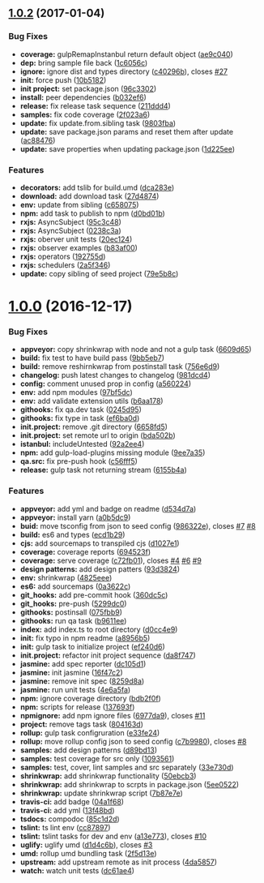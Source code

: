 <a name="1.0.2"></a>
## [1.0.2](https://github.com/UIUXEngineering/node-typescript-seed/compare/1.0.0...1.0.2) (2017-01-04)


### Bug Fixes

* **coverage:** gulpRemapInstanbul return default object ([ae9c040](https://github.com/UIUXEngineering/node-typescript-seed/commit/ae9c040))
* **dep:** bring sample file back ([1c6056c](https://github.com/UIUXEngineering/node-typescript-seed/commit/1c6056c))
* **ignore:** ignore dist and types directory ([c40296b](https://github.com/UIUXEngineering/node-typescript-seed/commit/c40296b)), closes [#27](https://github.com/UIUXEngineering/node-typescript-seed/issues/27)
* **init:** force push ([10b5182](https://github.com/UIUXEngineering/node-typescript-seed/commit/10b5182))
* **init project:** set package.json ([96c3302](https://github.com/UIUXEngineering/node-typescript-seed/commit/96c3302))
* **install:** peer dependencies ([b032ef6](https://github.com/UIUXEngineering/node-typescript-seed/commit/b032ef6))
* **release:** fix release task sequence ([211ddd4](https://github.com/UIUXEngineering/node-typescript-seed/commit/211ddd4))
* **samples:** fix code coverage ([2f023a6](https://github.com/UIUXEngineering/node-typescript-seed/commit/2f023a6))
* **update:** fix update.from.sibling task ([9803fba](https://github.com/UIUXEngineering/node-typescript-seed/commit/9803fba))
* **update:** save package.json params and reset them after update ([ac88476](https://github.com/UIUXEngineering/node-typescript-seed/commit/ac88476))
* **update:** save properties when updating package.json ([1d225ee](https://github.com/UIUXEngineering/node-typescript-seed/commit/1d225ee))


### Features

* **decorators:** add tslib for build.umd ([dca283e](https://github.com/UIUXEngineering/node-typescript-seed/commit/dca283e))
* **download:** add download task ([27d4874](https://github.com/UIUXEngineering/node-typescript-seed/commit/27d4874))
* **env:** update from sibling ([c658075](https://github.com/UIUXEngineering/node-typescript-seed/commit/c658075))
* **npm:** add task to publish to npm ([d0bd01b](https://github.com/UIUXEngineering/node-typescript-seed/commit/d0bd01b))
* **rxjs:** AsyncSubject ([95c3c48](https://github.com/UIUXEngineering/node-typescript-seed/commit/95c3c48))
* **rxjs:** AsyncSubject ([0238c3a](https://github.com/UIUXEngineering/node-typescript-seed/commit/0238c3a))
* **rxjs:** oberver unit tests ([20ec124](https://github.com/UIUXEngineering/node-typescript-seed/commit/20ec124))
* **rxjs:** observer examples ([b83af00](https://github.com/UIUXEngineering/node-typescript-seed/commit/b83af00))
* **rxjs:** operators ([192755d](https://github.com/UIUXEngineering/node-typescript-seed/commit/192755d))
* **rxjs:** schedulers ([2a5f346](https://github.com/UIUXEngineering/node-typescript-seed/commit/2a5f346))
* **update:** copy sibling of seed project ([79e5b8c](https://github.com/UIUXEngineering/node-typescript-seed/commit/79e5b8c))



<a name="1.0.0"></a>
# [1.0.0](https://github.com/UIUXEngineering/node-typescript-seed/compare/b6aa178...1.0.0) (2016-12-17)


### Bug Fixes

* **appveyor:** copy shrinkwrap with node and not a gulp task ([6609d65](https://github.com/UIUXEngineering/node-typescript-seed/commit/6609d65))
* **build:** fix test to have build pass ([9bb5eb7](https://github.com/UIUXEngineering/node-typescript-seed/commit/9bb5eb7))
* **build:** remove reshirnkwrap from postinstall task ([756e6d9](https://github.com/UIUXEngineering/node-typescript-seed/commit/756e6d9))
* **changelog:** push latest changes to changelog ([981dcd4](https://github.com/UIUXEngineering/node-typescript-seed/commit/981dcd4))
* **config:** comment unused prop in config ([a560224](https://github.com/UIUXEngineering/node-typescript-seed/commit/a560224))
* **env:** add npm modules ([97bf5dc](https://github.com/UIUXEngineering/node-typescript-seed/commit/97bf5dc))
* **env:** add validate extension utils ([b6aa178](https://github.com/UIUXEngineering/node-typescript-seed/commit/b6aa178))
* **githooks:** fix qa.dev task ([0245d95](https://github.com/UIUXEngineering/node-typescript-seed/commit/0245d95))
* **githooks:** fix type in task ([ef6ba0d](https://github.com/UIUXEngineering/node-typescript-seed/commit/ef6ba0d))
* **init.project:** remove .git directory ([6658fd5](https://github.com/UIUXEngineering/node-typescript-seed/commit/6658fd5))
* **init.project:** set remote url to origin ([bda502b](https://github.com/UIUXEngineering/node-typescript-seed/commit/bda502b))
* **istanbul:** includeUntested ([92a2ee4](https://github.com/UIUXEngineering/node-typescript-seed/commit/92a2ee4))
* **npm:** add gulp-load-plugins missing module ([9ee7a35](https://github.com/UIUXEngineering/node-typescript-seed/commit/9ee7a35))
* **qa.src:** fix pre-push hook ([c56fff5](https://github.com/UIUXEngineering/node-typescript-seed/commit/c56fff5))
* **release:** gulp task not returning stream ([6155b4a](https://github.com/UIUXEngineering/node-typescript-seed/commit/6155b4a))


### Features

* **appveyor:** add yml and badge on readme ([d534d7a](https://github.com/UIUXEngineering/node-typescript-seed/commit/d534d7a))
* **appveyor:** install yarn ([a0b5dc9](https://github.com/UIUXEngineering/node-typescript-seed/commit/a0b5dc9))
* **buid:** move tsconfig from json to seed config ([986322e](https://github.com/UIUXEngineering/node-typescript-seed/commit/986322e)), closes [#7](https://github.com/UIUXEngineering/node-typescript-seed/issues/7) [#8](https://github.com/UIUXEngineering/node-typescript-seed/issues/8)
* **build:** es6 and types ([ecd1b29](https://github.com/UIUXEngineering/node-typescript-seed/commit/ecd1b29))
* **cjs:** add sourcemaps to transpiled cjs ([d1027e1](https://github.com/UIUXEngineering/node-typescript-seed/commit/d1027e1))
* **coverage:** coverage reports ([694523f](https://github.com/UIUXEngineering/node-typescript-seed/commit/694523f))
* **coverage:** serve coverage ([c72fb01](https://github.com/UIUXEngineering/node-typescript-seed/commit/c72fb01)), closes [#4](https://github.com/UIUXEngineering/node-typescript-seed/issues/4) [#6](https://github.com/UIUXEngineering/node-typescript-seed/issues/6) [#9](https://github.com/UIUXEngineering/node-typescript-seed/issues/9)
* **design patterns:** add design patters ([93d3824](https://github.com/UIUXEngineering/node-typescript-seed/commit/93d3824))
* **env:** shrinkwrap ([4825eee](https://github.com/UIUXEngineering/node-typescript-seed/commit/4825eee))
* **es6:** add sourcemaps ([0a3622c](https://github.com/UIUXEngineering/node-typescript-seed/commit/0a3622c))
* **git_hooks:** add pre-commit hook ([360dc5c](https://github.com/UIUXEngineering/node-typescript-seed/commit/360dc5c))
* **git_hooks:** pre-push ([5299dc0](https://github.com/UIUXEngineering/node-typescript-seed/commit/5299dc0))
* **githooks:** postinsall ([075fbb9](https://github.com/UIUXEngineering/node-typescript-seed/commit/075fbb9))
* **githooks:** run qa task ([b9611ee](https://github.com/UIUXEngineering/node-typescript-seed/commit/b9611ee))
* **index:** add index.ts to root directory ([d0cc4e9](https://github.com/UIUXEngineering/node-typescript-seed/commit/d0cc4e9))
* **init:** fix typo in npm readme ([a8956b5](https://github.com/UIUXEngineering/node-typescript-seed/commit/a8956b5))
* **init:** gulp task to initialize project ([ef240d6](https://github.com/UIUXEngineering/node-typescript-seed/commit/ef240d6))
* **init.project:** refactor init project sequence ([da8f747](https://github.com/UIUXEngineering/node-typescript-seed/commit/da8f747))
* **jasmine:** add spec reporter ([dc105d1](https://github.com/UIUXEngineering/node-typescript-seed/commit/dc105d1))
* **jasmine:** init jasmine ([16f47c2](https://github.com/UIUXEngineering/node-typescript-seed/commit/16f47c2))
* **jasmine:** remove init spec ([8259d8a](https://github.com/UIUXEngineering/node-typescript-seed/commit/8259d8a))
* **jasmine:** run unit tests ([4e6a5fa](https://github.com/UIUXEngineering/node-typescript-seed/commit/4e6a5fa))
* **npm:** ignore coverage directory ([bdb2f0f](https://github.com/UIUXEngineering/node-typescript-seed/commit/bdb2f0f))
* **npm:** scripts for release ([137693f](https://github.com/UIUXEngineering/node-typescript-seed/commit/137693f))
* **npmignore:** add npm ignore files ([6977da9](https://github.com/UIUXEngineering/node-typescript-seed/commit/6977da9)), closes [#11](https://github.com/UIUXEngineering/node-typescript-seed/issues/11)
* **project:** remove tags task ([804163d](https://github.com/UIUXEngineering/node-typescript-seed/commit/804163d))
* **rollup:** gulp task configruration ([e33fe24](https://github.com/UIUXEngineering/node-typescript-seed/commit/e33fe24))
* **rollup:** move rollup config json to seed config ([c7b9980](https://github.com/UIUXEngineering/node-typescript-seed/commit/c7b9980)), closes [#8](https://github.com/UIUXEngineering/node-typescript-seed/issues/8)
* **samples:** add design patterns ([d89bd13](https://github.com/UIUXEngineering/node-typescript-seed/commit/d89bd13))
* **samples:** test coverage for src only ([1093561](https://github.com/UIUXEngineering/node-typescript-seed/commit/1093561))
* **samples:** test, cover, lint samples and src separately ([33e730d](https://github.com/UIUXEngineering/node-typescript-seed/commit/33e730d))
* **shrinkwrap:** add shrinkwrap functionality ([50ebcb3](https://github.com/UIUXEngineering/node-typescript-seed/commit/50ebcb3))
* **shrinkwrap:** add shrinkwrap to scrpts in package.json ([5ee0522](https://github.com/UIUXEngineering/node-typescript-seed/commit/5ee0522))
* **shrinkwrap:** update shrinkwrap script ([7b87e7e](https://github.com/UIUXEngineering/node-typescript-seed/commit/7b87e7e))
* **travis-ci:** add badge ([04a1f68](https://github.com/UIUXEngineering/node-typescript-seed/commit/04a1f68))
* **travis-ci:** add yml ([13f48bd](https://github.com/UIUXEngineering/node-typescript-seed/commit/13f48bd))
* **tsdocs:** compodoc ([85c1d2d](https://github.com/UIUXEngineering/node-typescript-seed/commit/85c1d2d))
* **tslint:** ts lint env ([cc87897](https://github.com/UIUXEngineering/node-typescript-seed/commit/cc87897))
* **tslint:** tslint tasks for dev and env ([a13e773](https://github.com/UIUXEngineering/node-typescript-seed/commit/a13e773)), closes [#10](https://github.com/UIUXEngineering/node-typescript-seed/issues/10)
* **uglify:** uglify umd ([d1d4c6b](https://github.com/UIUXEngineering/node-typescript-seed/commit/d1d4c6b)), closes [#3](https://github.com/UIUXEngineering/node-typescript-seed/issues/3)
* **umd:** rollup umd bundling task ([2f5d13e](https://github.com/UIUXEngineering/node-typescript-seed/commit/2f5d13e))
* **upstream:** add upstream remote as init process ([4da5857](https://github.com/UIUXEngineering/node-typescript-seed/commit/4da5857))
* **watch:** watch unit tests ([dc61ae4](https://github.com/UIUXEngineering/node-typescript-seed/commit/dc61ae4))



